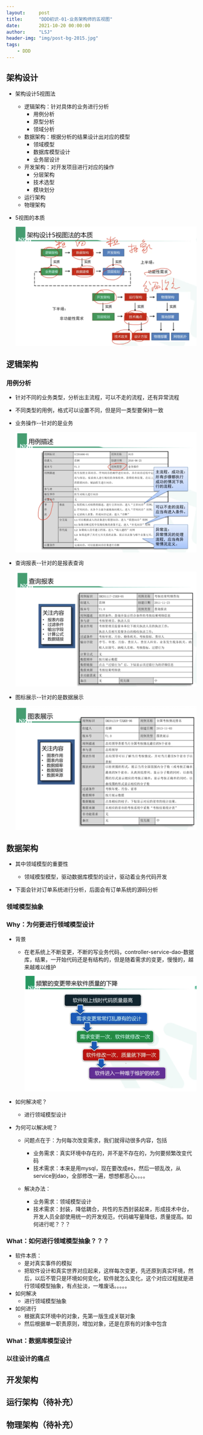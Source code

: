 ```yaml
---
layout:     post
title:      "DDD初识-01-业务架构师的五视图"
date:       2021-10-20 00:00:00
author:     "LSJ"
header-img: "img/post-bg-2015.jpg"
tags:
    - DDD
---
```




## 架构设计

* 架构设计5视图法
  * 逻辑架构：针对具体的业务进行分析
    * 用例分析
    * 原型分析
    * 领域分析
  * 数据架构：根据分析的结果设计出对应的模型
    * 领域模型
    * 数据库模型设计
    * 业务层设计
  * 开发架构：对开发项目进行对应的操作
    * 分层架构
    * 技术选型
    * 模块划分
  * 运行架构
  * 物理架构

* 5视图的本质

  ![image-20211020162249764](../../img/image-20211020162249764.png)



## 逻辑架构

### 用例分析

* 针对不同的业务类型，分析出主流程，可以不走的流程，还有异常流程

* 不同类型的用例，格式可以设置不同，但是同一类型要保持一致

* 业务操作--针对的是业务

  ![image-20211020162511707](../../img/image-20211020162511707.png)

* 查询报表--针对的是报表查询

  ![image-20211020162526179](../../img/image-20211020162526179.png)

* 图标展示--针对的是数据展示

  ![image-20211020162543278](../../img/image-20211020162543278.png)

## 数据架构

* 其中领域模型的重要性
  * 领域模型模型，驱动数据库模型的设计，驱动着业务代码开发

* 下面会针对订单系统进行分析，后面会有订单系统的源码分析



### 领域模型抽象

### Why：为何要进行领域模型设计

* 背景

  * 在老系统上不断变更，不断的写业务代码，controller-service-dao-数据库，结果，一开始代码还是有结构的，但是随着需求的变更，慢慢的，越来越难以维护

    ![image-20211020165433776](../../img/image-20211020165433776.png)

* 如何解决呢？

  * 进行领域模型设计

* 为何可以解决呢？

  * 问题点在于：为何每次改变需求，我们就得动很多内容，包括

    * 业务需求：真实环境中存在的，并不是不存在的，为何要频繁改变代码
    * 技术需求：本来是用mysql，现在要改成es，然后一顿乱改，从service到dao，全部修改一遍，想想都恶心。。。。

  * 解决办法：

    * 业务需求：领域模型设计
    * 技术需求：封装，降低耦合，共性的东西封装起来，形成技术中台，开发人员全部使用统一的开发规范，代码编写量降低，质量提高。如何进行呢？？？

    

### What：如何进行领域模型抽象？？？

* 软件本质：
  * 是对真实事件的模拟
  * 把软件设计和真实世界对应起来，这样每次变更，先还原到真实环境，然后，以后不管只是环境如何变化，软件就怎么变化，这个对应过程就是进行领域模型抽象，有点扯淡，一堆废话。。。。。
* 如何解决
  * 进行领域模型抽象
* 如何进行
  * 根据真实环境中的对象，先第一版生成关联对象
  * 然后根据单一职责原则，增加对象，还是在原有的对象中包含



### What：数据库模型设计



### 以往设计的痛点





## 开发架构



## 运行架构（待补充）

## 物理架构（待补充）






